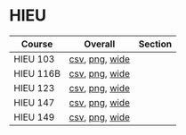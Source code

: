 # HIEU

| Course | Overall | Section |
| ------ | ------- | ------- |
| HIEU 103 | [csv](https://github.com/UCSD-Historical-Enrollment-Data/2025Winter/blob/main/overall/HIEU%20103.csv), [png](https://raw.githubusercontent.com/UCSD-Historical-Enrollment-Data/2025Winter/main/plot_overall/HIEU%20103.png), [wide](https://raw.githubusercontent.com/UCSD-Historical-Enrollment-Data/2025Winter/main/plot_overall_wide/HIEU%20103.png) |  |
| HIEU 116B | [csv](https://github.com/UCSD-Historical-Enrollment-Data/2025Winter/blob/main/overall/HIEU%20116B.csv), [png](https://raw.githubusercontent.com/UCSD-Historical-Enrollment-Data/2025Winter/main/plot_overall/HIEU%20116B.png), [wide](https://raw.githubusercontent.com/UCSD-Historical-Enrollment-Data/2025Winter/main/plot_overall_wide/HIEU%20116B.png) |  |
| HIEU 123 | [csv](https://github.com/UCSD-Historical-Enrollment-Data/2025Winter/blob/main/overall/HIEU%20123.csv), [png](https://raw.githubusercontent.com/UCSD-Historical-Enrollment-Data/2025Winter/main/plot_overall/HIEU%20123.png), [wide](https://raw.githubusercontent.com/UCSD-Historical-Enrollment-Data/2025Winter/main/plot_overall_wide/HIEU%20123.png) |  |
| HIEU 147 | [csv](https://github.com/UCSD-Historical-Enrollment-Data/2025Winter/blob/main/overall/HIEU%20147.csv), [png](https://raw.githubusercontent.com/UCSD-Historical-Enrollment-Data/2025Winter/main/plot_overall/HIEU%20147.png), [wide](https://raw.githubusercontent.com/UCSD-Historical-Enrollment-Data/2025Winter/main/plot_overall_wide/HIEU%20147.png) |  |
| HIEU 149 | [csv](https://github.com/UCSD-Historical-Enrollment-Data/2025Winter/blob/main/overall/HIEU%20149.csv), [png](https://raw.githubusercontent.com/UCSD-Historical-Enrollment-Data/2025Winter/main/plot_overall/HIEU%20149.png), [wide](https://raw.githubusercontent.com/UCSD-Historical-Enrollment-Data/2025Winter/main/plot_overall_wide/HIEU%20149.png) |  |
